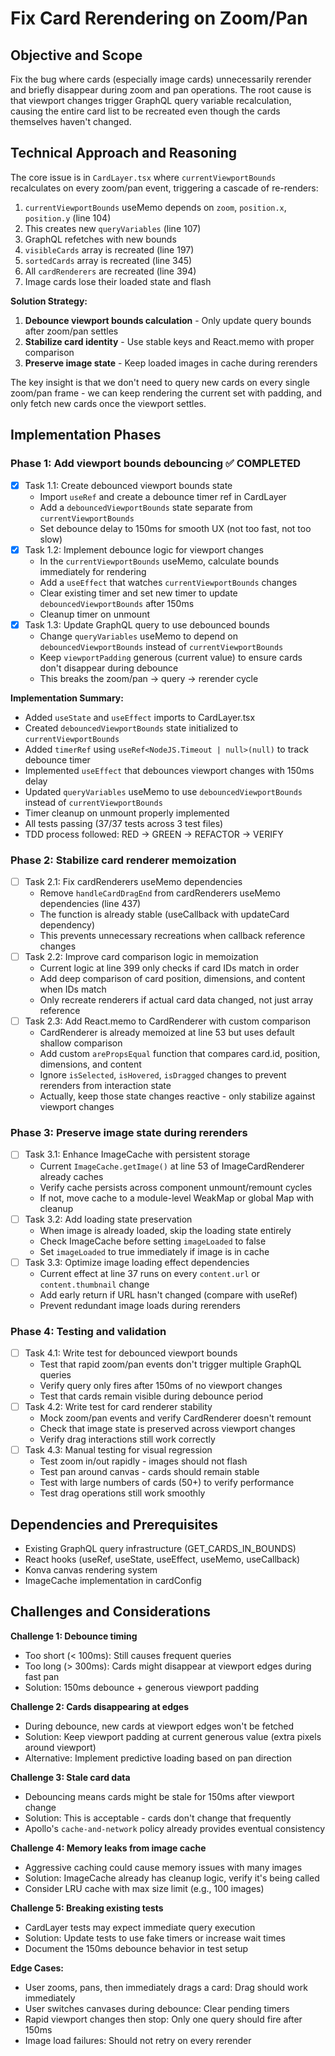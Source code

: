 # Fix Card Rerendering on Zoom/Pan

## Objective and Scope

Fix the bug where cards (especially image cards) unnecessarily rerender and briefly disappear during zoom and pan operations. The root cause is that viewport changes trigger GraphQL query variable recalculation, causing the entire card list to be recreated even though the cards themselves haven't changed.

## Technical Approach and Reasoning

The core issue is in `CardLayer.tsx` where `currentViewportBounds` recalculates on every zoom/pan event, triggering a cascade of re-renders:

1. `currentViewportBounds` useMemo depends on `zoom`, `position.x`, `position.y` (line 104)
2. This creates new `queryVariables` (line 107)
3. GraphQL refetches with new bounds
4. `visibleCards` array is recreated (line 197)
5. `sortedCards` array is recreated (line 345)
6. All `cardRenderers` are recreated (line 394)
7. Image cards lose their loaded state and flash

**Solution Strategy:**

1. **Debounce viewport bounds calculation** - Only update query bounds after zoom/pan settles
2. **Stabilize card identity** - Use stable keys and React.memo with proper comparison
3. **Preserve image state** - Keep loaded images in cache during rerenders

The key insight is that we don't need to query new cards on every single zoom/pan frame - we can keep rendering the current set with padding, and only fetch new cards once the viewport settles.

## Implementation Phases

### Phase 1: Add viewport bounds debouncing ✅ COMPLETED
- [x] Task 1.1: Create debounced viewport bounds state
  - Import `useRef` and create a debounce timer ref in CardLayer
  - Add a `debouncedViewportBounds` state separate from `currentViewportBounds`
  - Set debounce delay to 150ms for smooth UX (not too fast, not too slow)
- [x] Task 1.2: Implement debounce logic for viewport changes
  - In the `currentViewportBounds` useMemo, calculate bounds immediately for rendering
  - Add a `useEffect` that watches `currentViewportBounds` changes
  - Clear existing timer and set new timer to update `debouncedViewportBounds` after 150ms
  - Cleanup timer on unmount
- [x] Task 1.3: Update GraphQL query to use debounced bounds
  - Change `queryVariables` useMemo to depend on `debouncedViewportBounds` instead of `currentViewportBounds`
  - Keep `viewportPadding` generous (current value) to ensure cards don't disappear during debounce
  - This breaks the zoom/pan → query → rerender cycle

**Implementation Summary:**
- Added `useState` and `useEffect` imports to CardLayer.tsx
- Created `debouncedViewportBounds` state initialized to `currentViewportBounds`
- Added `timerRef` using `useRef<NodeJS.Timeout | null>(null)` to track debounce timer
- Implemented `useEffect` that debounces viewport changes with 150ms delay
- Updated `queryVariables` useMemo to use `debouncedViewportBounds` instead of `currentViewportBounds`
- Timer cleanup on unmount properly implemented
- All tests passing (37/37 tests across 3 test files)
- TDD process followed: RED → GREEN → REFACTOR → VERIFY

### Phase 2: Stabilize card renderer memoization
- [ ] Task 2.1: Fix cardRenderers useMemo dependencies
  - Remove `handleCardDragEnd` from cardRenderers useMemo dependencies (line 437)
  - The function is already stable (useCallback with updateCard dependency)
  - This prevents unnecessary recreations when callback reference changes
- [ ] Task 2.2: Improve card comparison logic in memoization
  - Current logic at line 399 only checks if card IDs match in order
  - Add deep comparison of card position, dimensions, and content when IDs match
  - Only recreate renderers if actual card data changed, not just array reference
- [ ] Task 2.3: Add React.memo to CardRenderer with custom comparison
  - CardRenderer is already memoized at line 53 but uses default shallow comparison
  - Add custom `arePropsEqual` function that compares card.id, position, dimensions, and content
  - Ignore `isSelected`, `isHovered`, `isDragged` changes to prevent rerenders from interaction state
  - Actually, keep those state changes reactive - only stabilize against viewport changes

### Phase 3: Preserve image state during rerenders
- [ ] Task 3.1: Enhance ImageCache with persistent storage
  - Current `ImageCache.getImage()` at line 53 of ImageCardRenderer already caches
  - Verify cache persists across component unmount/remount cycles
  - If not, move cache to a module-level WeakMap or global Map with cleanup
- [ ] Task 3.2: Add loading state preservation
  - When image is already loaded, skip the loading state entirely
  - Check ImageCache before setting `imageLoaded` to false
  - Set `imageLoaded` to true immediately if image is in cache
- [ ] Task 3.3: Optimize image loading effect dependencies
  - Current effect at line 37 runs on every `content.url` or `content.thumbnail` change
  - Add early return if URL hasn't changed (compare with useRef)
  - Prevent redundant image loads during rerenders

### Phase 4: Testing and validation
- [ ] Task 4.1: Write test for debounced viewport bounds
  - Test that rapid zoom/pan events don't trigger multiple GraphQL queries
  - Verify query only fires after 150ms of no viewport changes
  - Test that cards remain visible during debounce period
- [ ] Task 4.2: Write test for card renderer stability
  - Mock zoom/pan events and verify CardRenderer doesn't remount
  - Check that image state is preserved across viewport changes
  - Verify drag interactions still work correctly
- [ ] Task 4.3: Manual testing for visual regression
  - Test zoom in/out rapidly - images should not flash
  - Test pan around canvas - cards should remain stable
  - Test with large numbers of cards (50+) to verify performance
  - Test drag operations still work smoothly

## Dependencies and Prerequisites

- Existing GraphQL query infrastructure (GET_CARDS_IN_BOUNDS)
- React hooks (useRef, useState, useEffect, useMemo, useCallback)
- Konva canvas rendering system
- ImageCache implementation in cardConfig

## Challenges and Considerations

**Challenge 1: Debounce timing**
- Too short (< 100ms): Still causes frequent queries
- Too long (> 300ms): Cards might disappear at viewport edges during fast pan
- Solution: 150ms debounce + generous viewport padding

**Challenge 2: Cards disappearing at edges**
- During debounce, new cards at viewport edges won't be fetched
- Solution: Keep viewport padding at current generous value (extra pixels around viewport)
- Alternative: Implement predictive loading based on pan direction

**Challenge 3: Stale card data**
- Debouncing means cards might be stale for 150ms after viewport change
- Solution: This is acceptable - cards don't change that frequently
- Apollo's `cache-and-network` policy already provides eventual consistency

**Challenge 4: Memory leaks from image cache**
- Aggressive caching could cause memory issues with many images
- Solution: ImageCache already has cleanup logic, verify it's being called
- Consider LRU cache with max size limit (e.g., 100 images)

**Challenge 5: Breaking existing tests**
- CardLayer tests may expect immediate query execution
- Solution: Update tests to use fake timers or increase wait times
- Document the 150ms debounce behavior in test setup

**Edge Cases:**
- User zooms, pans, then immediately drags a card: Drag should work immediately
- User switches canvases during debounce: Clear pending timers
- Rapid viewport changes then stop: Only one query should fire after 150ms
- Image load failures: Should not retry on every rerender
